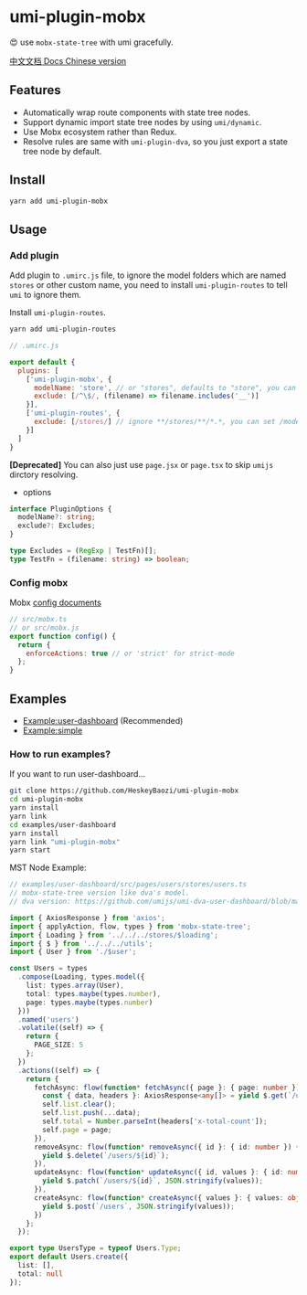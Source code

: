 # umi-plugin-mobx

😍 use `mobx-state-tree` with umi gracefully.

[中文文档 Docs Chinese version](./README_CN.md)

## Features

- Automatically wrap route components with state tree nodes.
- Support dynamic import state tree nodes by using `umi/dynamic`.
- Use Mobx ecosystem rather than Redux.
- Resolve rules are same with `umi-plugin-dva`, so you just export a state tree node by default.

## Install

```bash
yarn add umi-plugin-mobx
```

## Usage

### Add plugin

Add plugin to `.umirc.js` file, to ignore the model folders which are named `stores` or other custom name, you need to install `umi-plugin-routes` to tell `umi` to ignore them.

Install `umi-plugin-routes`.
```bash
yarn add umi-plugin-routes
```

```js
// .umirc.js

export default {
  plugins: [
    ['umi-plugin-mobx', {
      modelName: 'store', // or "stores", defaults to "store", you can set "model" like dva.
      exclude: [/^\$/, (filename) => filename.includes('__')]
    }],
    ['umi-plugin-routes', {
      exclude: [/stores/] // ignore **/stores/**/*.*, you can set /models/ like dva.
    }]
  ]
}
```

**[Deprecated]** You can also just use `page.jsx` or `page.tsx` to skip `umijs` dirctory resolving.

- options
```ts
interface PluginOptions {
  modelName?: string;
  exclude?: Excludes;
}

type Excludes = (RegExp | TestFn)[];
type TestFn = (filename: string) => boolean;
```

### Config mobx

Mobx [config documents](https://github.com/mobxjs/mobx/blob/gh-pages/docs/refguide/api.md#configure)
```js
// src/mobx.ts
// or src/mobx.js
export function config() {
  return {
    enforceActions: true // or 'strict' for strict-mode
  };
}
```

## Examples

- [Example:user-dashboard](./examples/user-dashboard) (Recommended)
- [Example:simple](./examples/simple)

### How to run examples?

If you want to run user-dashboard...
```bash
git clone https://github.com/HeskeyBaozi/umi-plugin-mobx
cd umi-plugin-mobx
yarn install
yarn link
cd examples/user-dashboard
yarn install
yarn link "umi-plugin-mobx"
yarn start
```

MST Node Example:
```ts
// examples/user-dashboard/src/pages/users/stores/users.ts
// mobx-state-tree version like dva's model.
// dva version: https://github.com/umijs/umi-dva-user-dashboard/blob/master/src/pages/users/models/users.js

import { AxiosResponse } from 'axios';
import { applyAction, flow, types } from 'mobx-state-tree';
import { Loading } from '../../../stores/$loading';
import { $ } from '../../../utils';
import { User } from './$user';

const Users = types
  .compose(Loading, types.model({
    list: types.array(User),
    total: types.maybe(types.number),
    page: types.maybe(types.number)
  }))
  .named('users')
  .volatile((self) => {
    return {
      PAGE_SIZE: 5
    };
  })
  .actions((self) => {
    return {
      fetchAsync: flow(function* fetchAsync({ page }: { page: number }) {
        const { data, headers }: AxiosResponse<any[]> = yield $.get(`/users?_page=${page}&_limit=${self.PAGE_SIZE}`);
        self.list.clear();
        self.list.push(...data);
        self.total = Number.parseInt(headers['x-total-count']);
        self.page = page;
      }),
      removeAsync: flow(function* removeAsync({ id }: { id: number }) {
        yield $.delete(`/users/${id}`);
      }),
      updateAsync: flow(function* updateAsync({ id, values }: { id: number, values: object }) {
        yield $.patch(`/users/${id}`, JSON.stringify(values));
      }),
      createAsync: flow(function* createAsync({ values }: { values: object }) {
        yield $.post(`/users`, JSON.stringify(values));
      })
    };
  });

export type UsersType = typeof Users.Type;
export default Users.create({
  list: [],
  total: null
});
```
